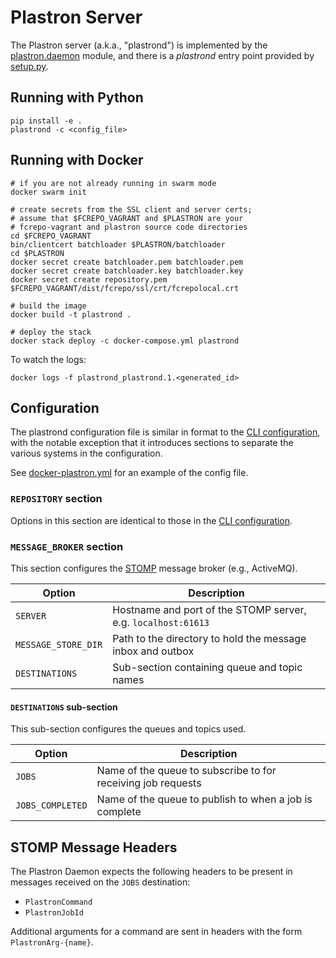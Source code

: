 # Plastron Server

The Plastron server (a.k.a., "plastrond") is implemented by the
[plastron.daemon](../plastron/daemon.py) module, and there is a
*plastrond* entry point provided by [setup.py](../setup.py).

## Running with Python

```
pip install -e .
plastrond -c <config_file>
```

## Running with Docker

```
# if you are not already running in swarm mode
docker swarm init

# create secrets from the SSL client and server certs;
# assume that $FCREPO_VAGRANT and $PLASTRON are your
# fcrepo-vagrant and plastron source code directories
cd $FCREPO_VAGRANT
bin/clientcert batchloader $PLASTRON/batchloader
cd $PLASTRON
docker secret create batchloader.pem batchloader.pem 
docker secret create batchloader.key batchloader.key 
docker secret create repository.pem $FCREPO_VAGRANT/dist/fcrepo/ssl/crt/fcrepolocal.crt 

# build the image
docker build -t plastrond .

# deploy the stack
docker stack deploy -c docker-compose.yml plastrond
```

To watch the logs:

```
docker logs -f plastrond_plastrond.1.<generated_id>
```

## Configuration

The plastrond configuration file is similar in format to the
[CLI configuration](cli.md), with the notable exception that it
introduces sections to separate the various systems in the
configuration.

See [docker-plastron.yml](../docker-plastron.yml) for an example
of the config file.

### `REPOSITORY` section

Options in this section are identical to those in the [CLI configuration](cli.md).

### `MESSAGE_BROKER` section

This section configures the [STOMP] message broker (e.g., ActiveMQ).

| Option            |Description|
|-------------------|-----------|
|`SERVER`           |Hostname and port of the STOMP server, e.g. `localhost:61613`|
|`MESSAGE_STORE_DIR`|Path to the directory to hold the message inbox and outbox|
|`DESTINATIONS`     |Sub-section containing queue and topic names|

#### `DESTINATIONS` sub-section

This sub-section configures the queues and topics used.

| Option         |Description|
|----------------|-----------|
|`JOBS`          |Name of the queue to subscribe to for receiving job requests|
|`JOBS_COMPLETED`|Name of the queue to publish to when a job is complete|

## STOMP Message Headers

The Plastron Daemon expects the following headers to be present in messages
received on the `JOBS` destination:

* `PlastronCommand`
* `PlastronJobId`

Additional arguments for a command are sent in headers with the form `PlastronArg-{name}`.

[STOMP]: https://stomp.github.io/
